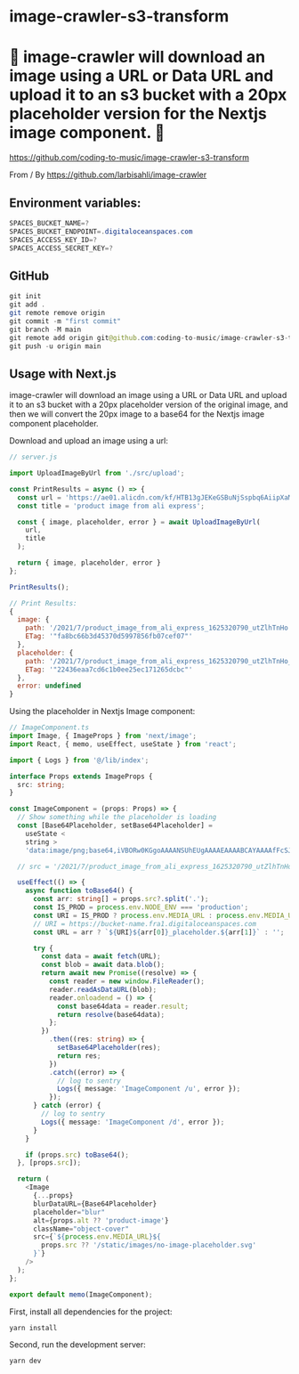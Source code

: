 # image-crawler-s3-transform

# 🚀 image-crawler will download an image using a URL or Data URL and upload it to an s3 bucket with a 20px placeholder version for the Nextjs image component. 🚀

https://github.com/coding-to-music/image-crawler-s3-transform

From / By https://github.com/larbisahli/image-crawler

## Environment variables:

```java
SPACES_BUCKET_NAME=?
SPACES_BUCKET_ENDPOINT=.digitaloceanspaces.com
SPACES_ACCESS_KEY_ID=?
SPACES_ACCESS_SECRET_KEY=?
```

## GitHub

```java
git init
git add .
git remote remove origin
git commit -m "first commit"
git branch -M main
git remote add origin git@github.com:coding-to-music/image-crawler-s3-transform.git
git push -u origin main
```

## Usage with Next.js

image-crawler will download an image using a URL or Data URL and upload it to an
s3 bucket with a 20px placeholder version of the original image, and then we
will convert the 20px image to a base64 for the Nextjs image component
placeholder.

Download and upload an image using a url:

```javascript
// server.js

import UploadImageByUrl from './src/upload';

const PrintResults = async () => {
  const url = 'https://ae01.alicdn.com/kf/HTB13gJEKeGSBuNjSspbq6AiipXaM.jpg';
  const title = 'product image from ali express';

  const { image, placeholder, error } = await UploadImageByUrl(
    url,
    title
  );

  return { image, placeholder, error }
};

PrintResults();

// Print Results:
{
  image: {
    path: '/2021/7/product_image_from_ali_express_1625320790_utZlhTnHo.jpg',
    ETag: '"fa8bc66b3d45370d5997856fb07cef07"'
  },
  placeholder: {
    path: '/2021/7/product_image_from_ali_express_1625320790_utZlhTnHo_placeholder.jpg',
    ETag: '"22436eaa7cd6c1b0ee25ec171265dcbc"'
  },
  error: undefined
}
```

Using the placeholder in Nextjs Image component:

```typescript
// ImageComponent.ts
import Image, { ImageProps } from 'next/image';
import React, { memo, useEffect, useState } from 'react';

import { Logs } from '@/lib/index';

interface Props extends ImageProps {
  src: string;
}

const ImageComponent = (props: Props) => {
  // Show something while the placeholder is loading
  const [Base64Placeholder, setBase64Placeholder] =
    useState <
    string >
    'data:image/png;base64,iVBORw0KGgoAAAANSUhEUgAAAAEAAAABCAYAAAAfFcSJAAAADUlEQVR42mP8+utrPQAJNQNlcqdyCgAAAABJRU5ErkJggg==';

  // src = '/2021/7/product_image_from_ali_express_1625320790_utZlhTnHo.jpg'

  useEffect(() => {
    async function toBase64() {
      const arr: string[] = props.src?.split('.');
      const IS_PROD = process.env.NODE_ENV === 'production';
      const URI = IS_PROD ? process.env.MEDIA_URL : process.env.MEDIA_URL_DEV;
      // URI = https://bucket-name.fra1.digitaloceanspaces.com
      const URL = arr ? `${URI}${arr[0]}_placeholder.${arr[1]}` : '';

      try {
        const data = await fetch(URL);
        const blob = await data.blob();
        return await new Promise((resolve) => {
          const reader = new window.FileReader();
          reader.readAsDataURL(blob);
          reader.onloadend = () => {
            const base64data = reader.result;
            return resolve(base64data);
          };
        })
          .then((res: string) => {
            setBase64Placeholder(res);
            return res;
          })
          .catch((error) => {
            // log to sentry
            Logs({ message: 'ImageComponent /u', error });
          });
      } catch (error) {
        // log to sentry
        Logs({ message: 'ImageComponent /d', error });
      }
    }

    if (props.src) toBase64();
  }, [props.src]);

  return (
    <Image
      {...props}
      blurDataURL={Base64Placeholder}
      placeholder="blur"
      alt={props.alt ?? 'product-image'}
      className="object-cover"
      src={`${process.env.MEDIA_URL}${
        props.src ?? '/static/images/no-image-placeholder.svg'
      }`}
    />
  );
};

export default memo(ImageComponent);
```

First, install all dependencies for the project:

```bash
yarn install
```

Second, run the development server:

```bash
yarn dev
```
